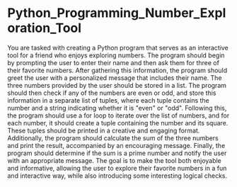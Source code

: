 # Python_Programming_Number_Exploration_Tool
You are tasked with creating a Python program that serves as an interactive tool for a friend who enjoys exploring numbers. The program should begin by prompting the user to enter their name and then ask them for three of their favorite numbers. After gathering this information, the program should greet the user with a personalized message that includes their name. The three numbers provided by the user should be stored in a list. The program should then check if any of the numbers are even or odd, and store this information in a separate list of tuples, where each tuple contains the number and a string indicating whether it is "even" or "odd". Following this, the program should use a for loop to iterate over the list of numbers, and for each number, it should create a tuple containing the number and its square. These tuples should be printed in a creative and engaging format. Additionally, the program should calculate the sum of the three numbers and print the result, accompanied by an encouraging message. Finally, the program should determine if the sum is a prime number and notify the user with an appropriate message. The goal is to make the tool both enjoyable and informative, allowing the user to explore their favorite numbers in a fun and interactive way, while also introducing some interesting logical checks.
